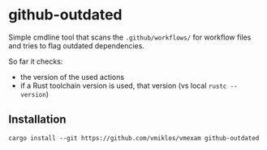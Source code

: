# github-outdated

Simple cmdline tool that scans the `.github/workflows/` for workflow files and tries to flag
outdated dependencies.

So far it checks:

- the version of the used actions
- if a Rust toolchain version is used, that version (vs local `rustc --version`)

## Installation

```
cargo install --git https://github.com/vmiklos/vmexam github-outdated
```
